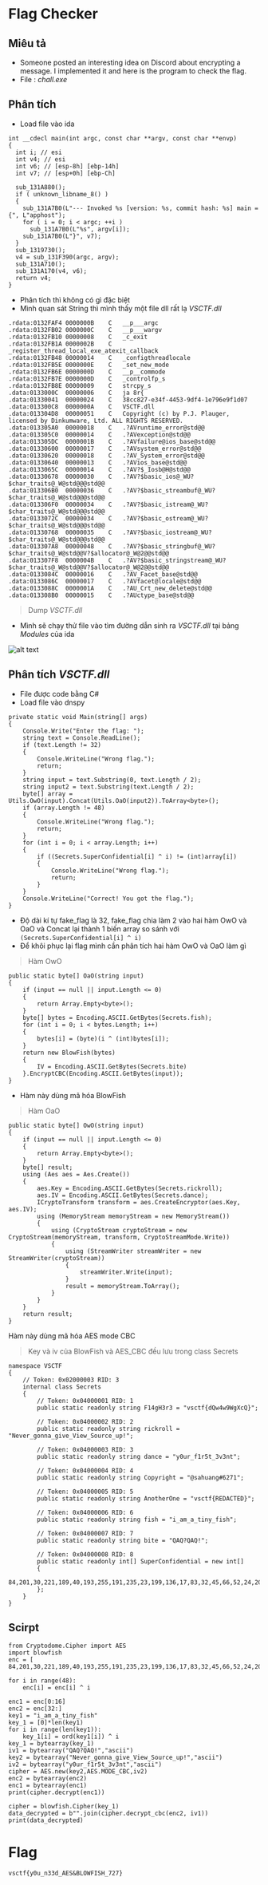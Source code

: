 # Flag Checker
## Miêu tả 
* Someone posted an interesting idea on Discord about encrypting a message. I implemented it and here is the program to check the flag.
* File : _chall.exe_
## Phân tích 
* Load file vào ida
```
int __cdecl main(int argc, const char **argv, const char **envp)
{
  int i; // esi
  int v4; // esi
  int v6; // [esp-8h] [ebp-14h]
  int v7; // [esp+0h] [ebp-Ch]

  sub_131A880();
  if ( unknown_libname_8() )
  {
    sub_131A7B0(L"--- Invoked %s [version: %s, commit hash: %s] main = {", L"apphost");
    for ( i = 0; i < argc; ++i )
      sub_131A7B0(L"%s", argv[i]);
    sub_131A7B0(L"}", v7);
  }
  sub_1319730();
  v4 = sub_131F390(argc, argv);
  sub_131A710();
  sub_131A170(v4, v6);
  return v4;
}
```
* Phân tích thì không có gì đặc biệt
* Mình quan sát String thì mình thấy một file dll rất lạ _VSCTF.dll_

```
.rdata:0132FAF4	0000000B	C	__p___argc
.rdata:0132FB02	0000000C	C	__p___wargv
.rdata:0132FB10	00000008	C	_c_exit
.rdata:0132FB1A	0000002B	C	_register_thread_local_exe_atexit_callback
.rdata:0132FB48	00000014	C	_configthreadlocale
.rdata:0132FB5E	0000000E	C	_set_new_mode
.rdata:0132FB6E	0000000D	C	__p__commode
.rdata:0132FB7E	0000000D	C	_controlfp_s
.rdata:0132FB8E	00000009	C	strcpy_s
.data:0133000C	00000006	C	ja 8r{
.data:01330041	00000024	C	38cc827-e34f-4453-9df4-1e796e9f1d07
.data:013300C8	0000000A	C	VSCTF.dll
.data:013304D8	00000051	C	Copyright (c) by P.J. Plauger, licensed by Dinkumware, Ltd. ALL RIGHTS RESERVED.
.data:013305A0	00000018	C	.?AVruntime_error@std@@
.data:013305C0	00000014	C	.?AVexception@std@@
.data:013305DC	0000001B	C	.?AVfailure@ios_base@std@@
.data:01330600	00000017	C	.?AVsystem_error@std@@
.data:01330620	00000018	C	.?AV_System_error@std@@
.data:01330640	00000013	C	.?AVios_base@std@@
.data:0133065C	00000014	C	.?AV?$_Iosb@H@std@@
.data:01330678	00000030	C	.?AV?$basic_ios@_WU?$char_traits@_W@std@@@std@@
.data:013306B0	00000036	C	.?AV?$basic_streambuf@_WU?$char_traits@_W@std@@@std@@
.data:013306F0	00000034	C	.?AV?$basic_istream@_WU?$char_traits@_W@std@@@std@@
.data:0133072C	00000034	C	.?AV?$basic_ostream@_WU?$char_traits@_W@std@@@std@@
.data:01330768	00000035	C	.?AV?$basic_iostream@_WU?$char_traits@_W@std@@@std@@
.data:013307A8	00000048	C	.?AV?$basic_stringbuf@_WU?$char_traits@_W@std@@V?$allocator@_W@2@@std@@
.data:013307F8	0000004B	C	.?AV?$basic_stringstream@_WU?$char_traits@_W@std@@V?$allocator@_W@2@@std@@
.data:0133084C	00000016	C	.?AV_Facet_base@std@@
.data:0133086C	00000017	C	.?AVfacet@locale@std@@
.data:0133088C	0000001A	C	.?AU_Crt_new_delete@std@@
.data:013308B0	00000015	C	.?AUctype_base@std@@
```

> Dump _VSCTF.dll_
* Mình sẽ chạy thử file vào tìm đường dẫn sinh ra _VSCTF.dll_ tại bảng _Modules_ của ida 

![alt text](https://github.com/kudo104/CTF/blob/main/vsctf/Flag%20Checker/Picture/Screenshot%202022-07-13%20204352.png)

## Phân tích _VSCTF.dll_
* File được code bằng C#
* Load file vào dnspy
```
private static void Main(string[] args)
{
	Console.Write("Enter the flag: ");
	string text = Console.ReadLine();
	if (text.Length != 32)
	{
		Console.WriteLine("Wrong flag.");
		return;
	}
	string input = text.Substring(0, text.Length / 2);
	string input2 = text.Substring(text.Length / 2);
	byte[] array = Utils.OwO(input).Concat(Utils.OaO(input2)).ToArray<byte>();
	if (array.Length != 48)
	{
		Console.WriteLine("Wrong flag.");
		return;
	}
	for (int i = 0; i < array.Length; i++)
	{
		if ((Secrets.SuperConfidential[i] ^ i) != (int)array[i])
		{
			Console.WriteLine("Wrong flag.");
			return;
		}
	}
	Console.WriteLine("Correct! You got the flag.");
}
```
* Độ dài kí tự fake_flag là 32, fake_flag chia làm 2 vào hai hàm OwO và OaO và Concat lại thành 1 biến array so sánh với ``(Secrets.SuperConfidential[i] ^ i)``
* Để khôi phục lại flag mình cần phân tích hai hàm OwO và OaO làm gì
> Hàm OwO
```
public static byte[] OaO(string input)
{
	if (input == null || input.Length <= 0)
	{
		return Array.Empty<byte>();
	}
	byte[] bytes = Encoding.ASCII.GetBytes(Secrets.fish);
	for (int i = 0; i < bytes.Length; i++)
	{
		bytes[i] = (byte)(i ^ (int)bytes[i]);
	}
	return new BlowFish(bytes)
	{
		IV = Encoding.ASCII.GetBytes(Secrets.bite)
	}.EncryptCBC(Encoding.ASCII.GetBytes(input));
}
```
- Hàm này dùng mã hóa BlowFish 
> Hàm OaO
```
public static byte[] OwO(string input)
{
	if (input == null || input.Length <= 0)
	{
		return Array.Empty<byte>();
	}
	byte[] result;
	using (Aes aes = Aes.Create())
	{
		aes.Key = Encoding.ASCII.GetBytes(Secrets.rickroll);
		aes.IV = Encoding.ASCII.GetBytes(Secrets.dance);
		ICryptoTransform transform = aes.CreateEncryptor(aes.Key, aes.IV);
		using (MemoryStream memoryStream = new MemoryStream())
		{
			using (CryptoStream cryptoStream = new CryptoStream(memoryStream, transform, CryptoStreamMode.Write))
			{
				using (StreamWriter streamWriter = new StreamWriter(cryptoStream))
				{
					streamWriter.Write(input);
				}
				result = memoryStream.ToArray();
			}
		}
	}
	return result;
}
```
Hàm này dùng mã hóa AES mode CBC 

> Key và iv của BlowFish và AES_CBC đều lưu trong class Secrets 

```
namespace VSCTF
{
	// Token: 0x02000003 RID: 3
	internal class Secrets
	{
		// Token: 0x04000001 RID: 1
		public static readonly string F14gH3r3 = "vsctf{dQw4w9WgXcQ}";

		// Token: 0x04000002 RID: 2
		public static readonly string rickroll = "Never_gonna_give_View_Source_up!";

		// Token: 0x04000003 RID: 3
		public static readonly string dance = "y0ur_f1r5t_3v3nt";

		// Token: 0x04000004 RID: 4
		public static readonly string Copyright = "@sahuang#6271";

		// Token: 0x04000005 RID: 5
		public static readonly string AnotherOne = "vsctf{REDACTED}";

		// Token: 0x04000006 RID: 6
		public static readonly string fish = "i_am_a_tiny_fish";

		// Token: 0x04000007 RID: 7
		public static readonly string bite = "QAQ?QAQ!";

		// Token: 0x04000008 RID: 8
		public static readonly int[] SuperConfidential = new int[]
		{
			84,201,30,221,189,40,193,255,191,235,23,199,136,17,83,32,45,66,52,24,203,140,251,39,121,252,139,63,142,108,109,219,122,210,72,35,146,64,226,84,24,33,178,48,156,245,115,234
		};
	}
}
```

##  Scirpt
```
from Cryptodome.Cipher import AES
import blowfish 
enc = [	84,201,30,221,189,40,193,255,191,235,23,199,136,17,83,32,45,66,52,24,203,140,251,39,121,252,139,63,142,108,109,219,122,210,72,35,146,64,226,84,24,33,178,48,156,245,115,234]

for i in range(48):
	enc[i] = enc[i] ^ i

enc1 = enc[0:16]
enc2 = enc[32:]
key1 = "i_am_a_tiny_fish"
key_1 = [0]*len(key1)
for i in range(len(key1)):
	key_1[i] = ord(key1[i]) ^ i
key_1 = bytearray(key_1)
iv1 = bytearray("QAQ?QAQ!","ascii")
key2 = bytearray("Never_gonna_give_View_Source_up!","ascii")
iv2 = bytearray("y0ur_f1r5t_3v3nt","ascii")
cipher = AES.new(key2,AES.MODE_CBC,iv2)
enc2 = bytearray(enc2)
enc1 = bytearray(enc1)
print(cipher.decrypt(enc1))

cipher = blowfish.Cipher(key_1)
data_decrypted = b"".join(cipher.decrypt_cbc(enc2, iv1))
print(data_decrypted)
```
# Flag
``vsctf{y0u_n33d_AES&BLOWFISH_727}``

